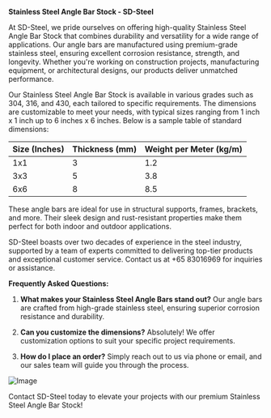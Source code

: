 **Stainless Steel Angle Bar Stock - SD-Steel**

At SD-Steel, we pride ourselves on offering high-quality Stainless Steel Angle Bar Stock that combines durability and versatility for a wide range of applications. Our angle bars are manufactured using premium-grade stainless steel, ensuring excellent corrosion resistance, strength, and longevity. Whether you're working on construction projects, manufacturing equipment, or architectural designs, our products deliver unmatched performance.

Our Stainless Steel Angle Bar Stock is available in various grades such as 304, 316, and 430, each tailored to specific requirements. The dimensions are customizable to meet your needs, with typical sizes ranging from 1 inch x 1 inch up to 6 inches x 6 inches. Below is a sample table of standard dimensions:

| Size (Inches) | Thickness (mm) | Weight per Meter (kg/m) |
|---------------|----------------|-------------------------|
| 1x1           | 3              | 1.2                     |
| 3x3           | 5              | 3.8                     |
| 6x6           | 8              | 8.5                     |

These angle bars are ideal for use in structural supports, frames, brackets, and more. Their sleek design and rust-resistant properties make them perfect for both indoor and outdoor applications.

SD-Steel boasts over two decades of experience in the steel industry, supported by a team of experts committed to delivering top-tier products and exceptional customer service. Contact us at +65 83016969 for inquiries or assistance.

**Frequently Asked Questions:**

1. **What makes your Stainless Steel Angle Bars stand out?**
   Our angle bars are crafted from high-grade stainless steel, ensuring superior corrosion resistance and durability.

2. **Can you customize the dimensions?**
   Absolutely! We offer customization options to suit your specific project requirements.

3. **How do I place an order?**
   Simply reach out to us via phone or email, and our sales team will guide you through the process.

![Image](https://github.com/user-attachments/assets/2567258e-e124-4816-932d-1809bd27ef0b)

Contact SD-Steel today to elevate your projects with our premium Stainless Steel Angle Bar Stock!